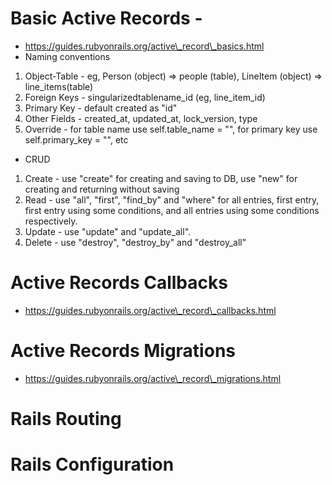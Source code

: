 # Basic Active Records -
* https://guides.rubyonrails.org/active\_record\_basics.html
* Naming conventions
1. Object-Table - eg, Person (object) => people (table), LineItem (object) => line\_items(table)
2. Foreign Keys - singularizedtablename\_id (eg, line\_item\_id)
3. Primary Key - default created as "id"
4. Other Fields - created\_at, updated\_at, lock\_version, type
5. Override - for table name use self.table\_name = "<new name>", for primary key use self.primary\_key = "<new name>", etc
* CRUD
1. Create - use "create" for creating and saving to DB, use "new" for creating and returning without saving
2. Read - use "all", "first", "find\_by" and "where" for all entries, first entry, first entry using some conditions, 
   and all entries using some conditions respectively.
3. Update - use "update" and "update\_all".
4. Delete - use "destroy", "destroy\_by" and "destroy\_all"

# Active Records Callbacks
* https://guides.rubyonrails.org/active\_record\_callbacks.html

# Active Records Migrations
* https://guides.rubyonrails.org/active\_record\_migrations.html

# Rails Routing

# Rails Configuration
